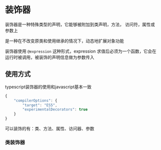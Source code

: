 # 装饰器

装饰器是一种特殊类型的声明，它能够被附加到类声明，方法， 访问符，属性或参数上

是一种在不改变原类和使用继承的情况下，动态地扩展对象功能

装饰器使用 `@expression` 这种形式，expression 求值后必须为一个函数，它会在运行时被调用，被装饰的声明信息做为参数传入

## 使用方式

typescript装饰器的使用和javascript基本一致

```ts
{
    "compilerOptions": {
        "target": "ES5",
        "experimentalDecorators": true
    }
}
```

可以装饰的有：类、方法、属性、访问器、参数

### 类装饰器